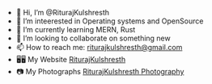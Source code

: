 - 👋 Hi, I’m @RiturajKulshresth
- 👀 I’m inteerested in Operating systems and OpenSource 
- 🌱 I’m currently learning MERN, Rust
- 💞️ I’m looking to collaborate on something new
- 📫 How to reach me: riturajkulshresth@gmail.com
- 🖥🖥 My Website [RiturajKulshresth](https://riturajkulshresth.vercel.app/)
- 📷 My Photographs [RiturajKulshresth Photography](https://riturajkulshresth-photography.vercel.app/)

<!---
RiturajKulshresth/RiturajKulshresth is a ✨ special ✨ repository because its `README.md` (this file) appears on your GitHub profile.
You can click the Preview link to take a look at your changes.
--->
